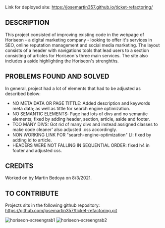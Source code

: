 <TICKET REFACTORING>

Link for deployed site: https://josemartin357.github.io/ticket-refactoring/
  
## DESCRIPTION ##

This project consisted of improving existing code in the webpage of Horiseon - a digital marketing company - looking to offer it's services in SEO, online reputation management and social media marketing.
The layout consists of a header with navigations tools that lead users to a section consisting of articles for Horiseon's three main services.
The site also includes a aside highlighting the Horiseon's strenghths.

## PROBLEMS FOUND AND SOLVED ##

In general, project had a lot of elements that had to be adjusted as described below:

- NO META DATA OR PAGE TITTLE: Added description and keywords meta data; as well as tittle for search engine optimization.
- NO SEMANTIC ELEMENTS: Page had lots of divs and no semantic elements; fixed by adding header, section, article, aside and footer.
- TOO MANY DIVS: Got rid of many divs and instead assigned classes to make code cleaner' also adjusted .css accordingly.
- NON WORKING LINK FOR "search-engine-optimization" LI: fixed by adding id to article.
- HEADERS WERE NOT FALLING IN SEQUENTIAL ORDER: fixed h4 in footer and adjusted css.

## CREDITS ##

Worked on by Martin Bedoya on 8/3/2021.

## TO CONTRIBUTE ##

Projects sits in the following github repository: https://github.com/josemartin357/ticket-refactoring.git

  ![horiseon-screengrab1](https://user-images.githubusercontent.com/83382332/128583049-07f1edcd-649c-4d27-92af-684c377ed6b0.JPG)
  ![horiseon-screengrab2](https://user-images.githubusercontent.com/83382332/128583070-380b2908-2abe-44a8-a6f3-49b902d282c2.JPG)


